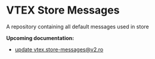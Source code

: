 # VTEX Store Messages

A repository containing all default messages used in store


**Upcoming documentation:**

 - [update vtex.store-messages@v2.ro](https://github.com/vtex-apps/store-messages/pull/7)